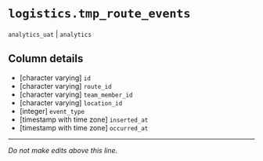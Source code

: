 # `logistics.tmp_route_events`
`analytics_uat` | `analytics`

## Column details
* [character varying] `id`
* [character varying] `route_id`
* [character varying] `team_member_id`
* [character varying] `location_id`
* [integer]   `event_type`
* [timestamp with time zone] `inserted_at`
* [timestamp with time zone] `occurred_at`

-------------------------------------------------------------------------------
*Do not make edits above this line.*

